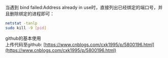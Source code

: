 
当遇到 bind failed:Address already in use时，直接列出已经绑定的端口号，并且删除绑定的进程即可：<br>
```Bash
netstat -tanlp
sudo kill -9 [pid]
```
github的基本使用<br>
上传代码至github: [https://www.cnblogs.com/cxk1995/p/5800196.html](https://www.cnblogs.com/cxk1995/p/5800196.html)<br>
